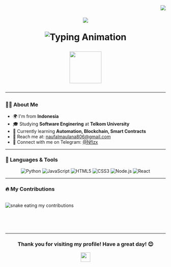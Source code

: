 <img align="right" src="https://visitor-badge.laobi.icu/badge?page_id=SiNopaal.SiNopaal" />
<h1 align="center">
    <img src="https://readme-typing-svg.herokuapp.com/?font=Righteous&size=35&center=true&vCenter=true&width=500&height=70&duration=4000&lines=Hi+There!+👋;+I'm+Naufal+Maulana+Izzuddin!;" />

<p align="center">
  <img src="https://readme-typing-svg.herokuapp.com?font=Fira+Code&duration=3000&pause=500&color=F75C7E&center=true&vCenter=true&width=435&lines=Passionate+Software+Developer;Tech+Enthusiast;Always+Learning+New+Things!;Welcome+to+my+GitHub+Profile!" alt="Typing Animation" />
</p>

<p align="center">
  <img src="https://media.giphy.com/media/JIX9t2j0ZTN9S/giphy.gif" width="100px">
 
</p>

---

### 👨‍💻 About Me
- 🌍 I'm from **Indonesia**
- 🎓 Studying **Software Enginering** at **Telkom University**
- 💼 Currently learning **Automation, Blockchain, Smart Contracts**
- 📧 Reach me at: [naufalmaulana806@gmail.com](mailto:naufalmaulana806@gmail.com)
- 📱 Connect with me on Telegram: [@Nflzx](https://t.me/Nflzx)

---

### 🚀 Languages & Tools
<p align="center">
  <img src="https://img.shields.io/badge/Python-3776AB?style=for-the-badge&logo=python&logoColor=white" alt="Python" />
  <img src="https://img.shields.io/badge/JavaScript-F7DF1E?style=for-the-badge&logo=javascript&logoColor=black" alt="JavaScript" />
  <img src="https://img.shields.io/badge/HTML5-E34F26?style=for-the-badge&logo=html5&logoColor=white" alt="HTML5" />
  <img src="https://img.shields.io/badge/CSS3-1572B6?style=for-the-badge&logo=css3&logoColor=white" alt="CSS3" />
  <img src="https://img.shields.io/badge/Node.js-339933?style=for-the-badge&logo=nodedotjs&logoColor=white" alt="Node.js" />
  <img src="https://img.shields.io/badge/React-61DAFB?style=for-the-badge&logo=react&logoColor=black" alt="React" />
</p>

---

### 🔥 My Contributions
<br>
  <img alt="snake eating my contributions" src="https://raw.githubusercontent.com/NaufalAnantaSE/NaufalAnantaSE/output/github-contribution-grid-snake.svg" />
  
  <br/><br/><br/>
</div>

---

<h3 align="center">Thank you for visiting my profile! Have a great day! 😊</h3>
<p align="center">
  <img src="https://media.giphy.com/media/hvRJCLFzcasrR4ia7z/giphy.gif" width="30px">
</p>
